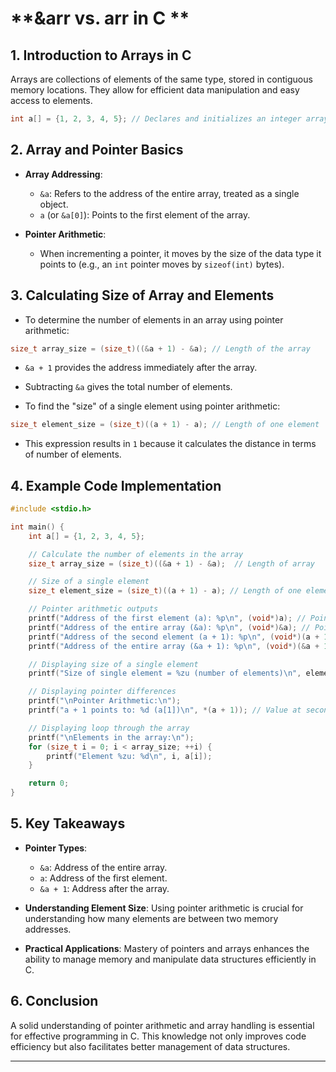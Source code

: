 # **&arr vs. arr in C **

## **1. Introduction to Arrays in C**
Arrays are collections of elements of the same type, stored in contiguous memory locations. They allow for efficient data manipulation and easy access to elements.

```c
int a[] = {1, 2, 3, 4, 5}; // Declares and initializes an integer array
```

## **2. Array and Pointer Basics**
- **Array Addressing**:
  - `&a`: Refers to the address of the entire array, treated as a single object.
  - `a` (or `&a[0]`): Points to the first element of the array.

- **Pointer Arithmetic**:
  - When incrementing a pointer, it moves by the size of the data type it points to (e.g., an `int` pointer moves by `sizeof(int)` bytes).

## **3. Calculating Size of Array and Elements**
- To determine the number of elements in an array using pointer arithmetic:
  
```c
size_t array_size = (size_t)((&a + 1) - &a); // Length of the array
```
  - `&a + 1` provides the address immediately after the array.
  - Subtracting `&a` gives the total number of elements.

- To find the "size" of a single element using pointer arithmetic:

```c
size_t element_size = (size_t)((a + 1) - a); // Length of one element
```
  - This expression results in `1` because it calculates the distance in terms of number of elements.

## **4. Example Code Implementation**
```c
#include <stdio.h>

int main() {
    int a[] = {1, 2, 3, 4, 5};

    // Calculate the number of elements in the array
    size_t array_size = (size_t)((&a + 1) - &a);  // Length of array

    // Size of a single element
    size_t element_size = (size_t)((a + 1) - a); // Length of one element

    // Pointer arithmetic outputs
    printf("Address of the first element (a): %p\n", (void*)a); // Points to a[0]
    printf("Address of the entire array (&a): %p\n", (void*)&a); // Points to the array as a whole
    printf("Address of the second element (a + 1): %p\n", (void*)(a + 1)); // Points to a[1]
    printf("Address of the entire array (&a + 1): %p\n", (void*)(&a + 1)); // Points to memory after the array

    // Displaying size of a single element
    printf("Size of single element = %zu (number of elements)\n", element_size); // Shows number of elements

    // Displaying pointer differences
    printf("\nPointer Arithmetic:\n");
    printf("a + 1 points to: %d (a[1])\n", *(a + 1)); // Value at second element (2)

    // Displaying loop through the array
    printf("\nElements in the array:\n");
    for (size_t i = 0; i < array_size; ++i) {
        printf("Element %zu: %d\n", i, a[i]);
    }

    return 0;
}
```

## **5. Key Takeaways**
- **Pointer Types**:
  - `&a`: Address of the entire array.
  - `a`: Address of the first element.
  - `&a + 1`: Address after the array.
  
- **Understanding Element Size**: Using pointer arithmetic is crucial for understanding how many elements are between two memory addresses.

- **Practical Applications**: Mastery of pointers and arrays enhances the ability to manage memory and manipulate data structures efficiently in C.

## **6. Conclusion**
A solid understanding of pointer arithmetic and array handling is essential for effective programming in C. This knowledge not only improves code efficiency but also facilitates better management of data structures.

--- 
